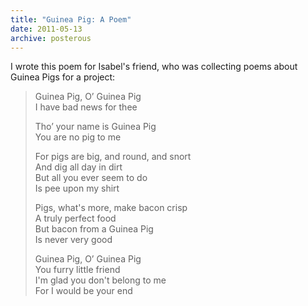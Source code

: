 ```yaml
---
title: "Guinea Pig: A Poem"
date: 2011-05-13
archive: posterous
---
```


I wrote this poem for Isabel's friend, who was collecting poems about Guinea Pigs for a project:

<blockquote>
Guinea Pig, O’ Guinea Pig<br>
I have bad news for thee

Tho’ your name is Guinea Pig<br>
You are no pig to me

For pigs are big, and round, and snort<br>
And dig all day in dirt<br>
But all you ever seem to do<br>
Is pee upon my shirt

Pigs, what's more, make bacon crisp<br>
A truly perfect food<br>
But bacon from a Guinea Pig<br>
Is never very good

Guinea Pig, O’ Guinea Pig<br>
You furry little friend<br>
I'm glad you don't belong to me<br>
For I would be your end
</blockquote>